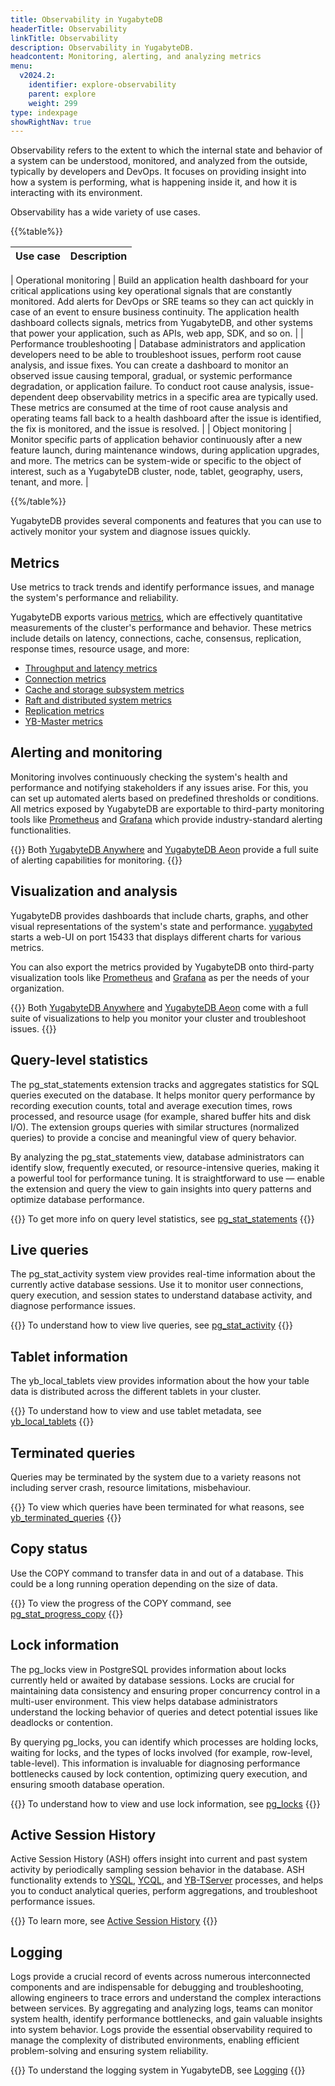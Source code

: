 ```yaml
---
title: Observability in YugabyteDB
headerTitle: Observability
linkTitle: Observability
description: Observability in YugabyteDB.
headcontent: Monitoring, alerting, and analyzing metrics
menu:
  v2024.2:
    identifier: explore-observability
    parent: explore
    weight: 299
type: indexpage
showRightNav: true
---
```


Observability refers to the extent to which the internal state and behavior of a system can be understood, monitored, and analyzed from the outside, typically by developers and DevOps. It focuses on providing insight into how a system is performing, what is happening inside it, and how it is interacting with its environment.

Observability has a wide variety of use cases.

{{%table%}}

| Use case | Description |
| -------- | ----------- |

| Operational monitoring | Build an application health dashboard for your critical applications using key operational signals that are constantly monitored. Add alerts for DevOps or SRE teams so they can act quickly in case of an event to ensure business continuity. The application health dashboard collects signals, metrics from YugabyteDB, and other systems that power your application, such as APIs, web app, SDK, and so on. |
| Performance troubleshooting | Database administrators and application developers need to be able to troubleshoot issues, perform root cause analysis, and issue fixes. You can create a dashboard to monitor an observed issue causing temporal, gradual, or systemic performance degradation, or application failure. To conduct root cause analysis, issue-dependent deep observability metrics in a specific area are typically used. These metrics are consumed at the time of root cause analysis and operating teams fall back to a health dashboard after the issue is identified, the fix is monitored, and the issue is resolved. |
| Object monitoring | Monitor specific parts of application behavior continuously after a new feature launch, during maintenance windows, during application upgrades, and more. The metrics can be system-wide or specific to the object of interest, such as a YugabyteDB cluster, node, tablet, geography, users, tenant, and more. |

{{%/table%}}

YugabyteDB provides several components and features that you can use to actively monitor your system and diagnose issues quickly.

## Metrics

Use metrics to track trends and identify performance issues, and manage the system's performance and reliability.

YugabyteDB exports various [metrics](../../launch-and-manage/monitor-and-alert/metrics/#frequently-used-metrics), which are effectively quantitative measurements of the cluster's performance and behavior. These metrics include details on latency, connections, cache, consensus, replication, response times, resource usage, and more:

- [Throughput and latency metrics](../../launch-and-manage/monitor-and-alert/metrics/throughput)
- [Connection metrics](../../launch-and-manage/monitor-and-alert/metrics/connections)
- [Cache and storage subsystem metrics](../../launch-and-manage/monitor-and-alert/metrics/cache-storage)
- [Raft and distributed system metrics](../../launch-and-manage/monitor-and-alert/metrics/raft-dst)
- [Replication metrics](../../launch-and-manage/monitor-and-alert/metrics/replication)
- [YB-Master metrics](../../launch-and-manage/monitor-and-alert/metrics/ybmaster)

## Alerting and monitoring

Monitoring involves continuously checking the system's health and performance and notifying stakeholders if any issues arise. For this, you can set up automated alerts based on predefined thresholds or conditions. All metrics exposed by YugabyteDB are exportable to third-party monitoring tools like [Prometheus](./prometheus-integration/) and [Grafana](./grafana-dashboard/grafana/) which provide industry-standard alerting functionalities.

{{<tip>}}
Both [YugabyteDB Anywhere](../../yugabyte-platform/alerts-monitoring/) and [YugabyteDB Aeon](../../yugabyte-cloud/cloud-monitor/cloud-alerts/) provide a full suite of alerting capabilities for monitoring.
{{</tip>}}

## Visualization and analysis

YugabyteDB provides dashboards that include charts, graphs, and other visual representations of the system's state and performance. [yugabyted](../../reference/configuration/yugabyted/) starts a web-UI on port 15433 that displays different charts for various metrics.

You can also export the metrics provided by YugabyteDB onto third-party visualization tools like [Prometheus](./prometheus-integration/) and [Grafana](./grafana-dashboard/grafana/) as per the needs of your organization.

{{<tip>}}
Both [YugabyteDB Anywhere](../../yugabyte-platform/alerts-monitoring/anywhere-metrics/) and [YugabyteDB Aeon](../../yugabyte-cloud/cloud-monitor/overview/) come with a full suite of visualizations to help you monitor your cluster and troubleshoot issues.
{{</tip>}}

## Query-level statistics

The pg_stat_statements extension tracks and aggregates statistics for SQL queries executed on the database. It helps monitor query performance by recording execution counts, total and average execution times, rows processed, and resource usage (for example, shared buffer hits and disk I/O). The extension groups queries with similar structures (normalized queries) to provide a concise and meaningful view of query behavior.

By analyzing the pg_stat_statements view, database administrators can identify slow, frequently executed, or resource-intensive queries, making it a powerful tool for performance tuning. It is straightforward to use — enable the extension and query the view to gain insights into query patterns and optimize database performance.

{{<lead link="../query-1-performance/pg-stat-statements">}}
To get more info on query level statistics, see [pg_stat_statements](../query-1-performance/pg-stat-statements)
{{</lead>}}

## Live queries

The pg_stat_activity system view provides real-time information about the currently active database sessions. Use it to monitor user connections, query execution, and session states to understand database activity, and diagnose performance issues.

{{<lead link="./pg-stat-activity">}}
To understand how to view live queries, see [pg_stat_activity](./pg-stat-activity)
{{</lead>}}

## Tablet information

The yb_local_tablets view provides information about the how your table data is distributed across the different tablets in your cluster.

{{<lead link="./yb-local-tablets">}}
To understand how to view and use tablet metadata, see [yb_local_tablets](./yb-local-tablets)
{{</lead>}}

## Terminated queries

Queries may be terminated by the system due to a variety reasons not including server crash, resource limitations, misbehaviour.

{{<lead link="./yb-pg-stat-get-queries">}}
To view which queries have been terminated for what reasons, see [yb_terminated_queries](./yb-pg-stat-get-queries/)
{{</lead>}}

## Copy status

Use the COPY command to transfer data in and out of a database. This could be a long running operation depending on the size of data.

{{<lead link="./pg-stat-progress-copy">}}
To view the progress of the COPY command, see [pg_stat_progress_copy](./pg-stat-progress-copy)
{{</lead>}}

## Lock information

The pg_locks view in PostgreSQL provides information about locks currently held or awaited by database sessions. Locks are crucial for maintaining data consistency and ensuring proper concurrency control in a multi-user environment. This view helps database administrators understand the locking behavior of queries and detect potential issues like deadlocks or contention.

By querying pg_locks, you can identify which processes are holding locks, waiting for locks, and the types of locks involved (for example, row-level, table-level). This information is invaluable for diagnosing performance bottlenecks caused by lock contention, optimizing query execution, and ensuring smooth database operation.

{{<lead link="./pg-locks">}}
To understand how to view and use lock information, see [pg_locks](./pg-locks)
{{</lead>}}

## Active Session History

Active Session History (ASH) offers insight into current and past system activity by periodically sampling session behavior in the database. ASH functionality extends to [YSQL](../../api/ysql/), [YCQL](../../api/ycql/), and [YB-TServer](../../architecture/yb-tserver/) processes, and helps you to conduct analytical queries, perform aggregations, and troubleshoot performance issues.

{{<lead link="./active-session-history">}}
To learn more, see [Active Session History](./active-session-history)
{{</lead>}}

## Logging

Logs provide a crucial record of events across numerous interconnected components and are indispensable for debugging and troubleshooting, allowing engineers to trace errors and understand the complex interactions between services. By aggregating and analyzing logs, teams can monitor system health, identify performance bottlenecks, and gain valuable insights into system behavior. Logs provide the essential observability required to manage the complexity of distributed environments, enabling efficient problem-solving and ensuring system reliability.

{{<lead link="./logging/">}}
To understand the logging system in YugabyteDB, see [Logging](./logging/)
{{</lead>}}
